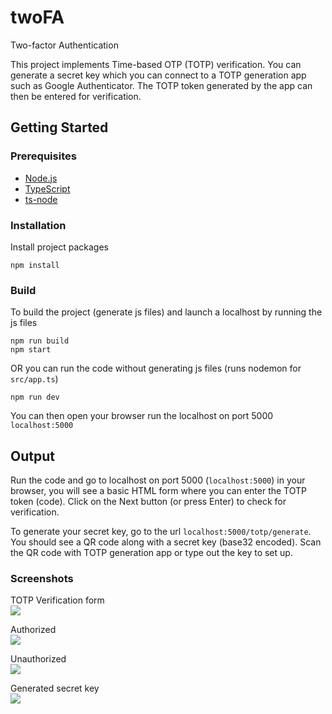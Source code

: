 # twoFA
Two-factor Authentication

This project implements Time-based OTP (TOTP) verification. You can generate a secret key which you can connect to a TOTP generation app such as Google Authenticator. The TOTP token generated by the app can then be entered for verification.

## Getting Started
### Prerequisites
* [Node.js](https://nodejs.org/en/)
* [TypeScript](https://www.typescriptlang.org/download)
* [ts-node](https://www.npmjs.com/package/ts-node)

### Installation
Install project packages
```
npm install
```
### Build
To build the project (generate js files) and launch a localhost by running the js files
```
npm run build
npm start
```
OR you can run the code without generating js files (runs nodemon for `src/app.ts`)
```
npm run dev
```
You can then open your browser run the localhost on port 5000
```localhost:5000```

## Output
Run the code and go to localhost on port 5000 (`localhost:5000`) in your browser, you will see a basic HTML form where you can enter the TOTP token (code). Click on the Next button (or press Enter) to check for verification.

To generate your secret key, go to the url `localhost:5000/totp/generate`. You should see a QR code along with a secret key (base32 encoded). Scan the QR code with TOTP generation app or type out the key to set up. 

### Screenshots

TOTP Verification form\
![](img/totpVerification.png)

Authorized\
![](img/json_authorized.png)

Unauthorized\
![](img/json_unauthorized.png)

Generated secret key\
![](img/qrcode.png)
